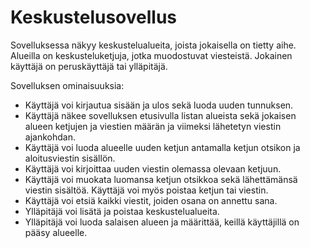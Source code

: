 # Keskustelusovellus

Sovelluksessa näkyy keskustelualueita, joista jokaisella on tietty aihe. Alueilla on keskusteluketjuja, jotka muodostuvat viesteistä. Jokainen käyttäjä on peruskäyttäjä tai ylläpitäjä.

Sovelluksen ominaisuuksia:

  -  Käyttäjä voi kirjautua sisään ja ulos sekä luoda uuden tunnuksen.
  -  Käyttäjä näkee sovelluksen etusivulla listan alueista sekä jokaisen alueen ketjujen ja viestien määrän ja viimeksi lähetetyn viestin ajankohdan.
  -  Käyttäjä voi luoda alueelle uuden ketjun antamalla ketjun otsikon ja aloitusviestin sisällön.
  -  Käyttäjä voi kirjoittaa uuden viestin olemassa olevaan ketjuun.
  -  Käyttäjä voi muokata luomansa ketjun otsikkoa sekä lähettämänsä viestin sisältöä. Käyttäjä voi myös poistaa ketjun tai viestin.
  -  Käyttäjä voi etsiä kaikki viestit, joiden osana on annettu sana.
  -  Ylläpitäjä voi lisätä ja poistaa keskustelualueita.
  -  Ylläpitäjä voi luoda salaisen alueen ja määrittää, keillä käyttäjillä on pääsy alueelle.
